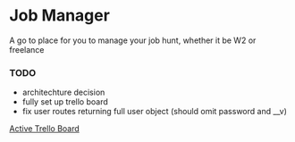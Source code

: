 # Job Manager

A go to place for you to manage your job hunt, whether it be W2 or freelance

### TODO

- architechture decision
- fully set up trello board
- fix user routes returning full user object (should omit password and \_\_v)

[Active Trello Board](https://trello.com/b/lI2k1QKD/job-manager)
